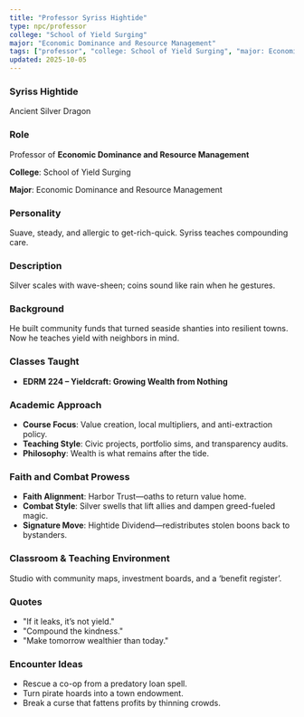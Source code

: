 ```yaml
---
title: "Professor Syriss Hightide"
type: npc/professor
college: "School of Yield Surging"
major: "Economic Dominance and Resource Management"
tags: ["professor", "college: School of Yield Surging", "major: Economic Dominance and Resource Management", "variant:silver"]
updated: 2025-10-05
---
```

### Syriss Hightide

Ancient Silver Dragon

### Role

Professor of **Economic Dominance and Resource Management**

**College**: School of Yield Surging

**Major**: Economic Dominance and Resource Management

### Personality

Suave, steady, and allergic to get-rich-quick. Syriss teaches compounding care.

### Description

Silver scales with wave-sheen; coins sound like rain when he gestures.

### Background

He built community funds that turned seaside shanties into resilient towns. Now he teaches yield with neighbors in mind.

### Classes Taught

- **EDRM 224 – Yieldcraft: Growing Wealth from Nothing**

### Academic Approach

- **Course Focus**: Value creation, local multipliers, and anti-extraction policy.
- **Teaching Style**: Civic projects, portfolio sims, and transparency audits.
- **Philosophy**: Wealth is what remains after the tide.

### Faith and Combat Prowess

- **Faith Alignment**: Harbor Trust—oaths to return value home.
- **Combat Style**: Silver swells that lift allies and dampen greed-fueled magic.
- **Signature Move**: Hightide Dividend—redistributes stolen boons back to bystanders.

### Classroom & Teaching Environment

Studio with community maps, investment boards, and a ‘benefit register’.

### Quotes

- "If it leaks, it’s not yield."
- "Compound the kindness."
- "Make tomorrow wealthier than today."

### Encounter Ideas

- Rescue a co-op from a predatory loan spell.
- Turn pirate hoards into a town endowment.
- Break a curse that fattens profits by thinning crowds.
